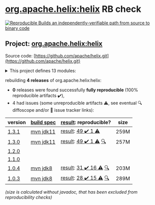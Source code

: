 [org.apache.helix:helix](https://central.sonatype.com/artifact/org.apache.helix/helix/versions) RB check
=======

[![Reproducible Builds](https://reproducible-builds.org/images/logos/rb.svg) an independently-verifiable path from source to binary code](https://reproducible-builds.org/)

## Project: [org.apache.helix:helix](https://central.sonatype.com/artifact/org.apache.helix/helix/versions)

Source code: [https://github.com/apache/helix.git](https://github.com/apache/helix.git)

<details><summary>This project defines 13 modules:</summary>

* [org.apache.helix:helix](https://central.sonatype.com/artifact/org.apache.helix/helix/1.3.1)
* [org.apache.helix:helix-admin-webapp](https://central.sonatype.com/artifact/org.apache.helix/helix-admin-webapp/1.3.1)
* [org.apache.helix:helix-agent](https://central.sonatype.com/artifact/org.apache.helix/helix-agent/1.3.1)
* [org.apache.helix:helix-common](https://central.sonatype.com/artifact/org.apache.helix/helix-common/1.3.1)
* [org.apache.helix:helix-core](https://central.sonatype.com/artifact/org.apache.helix/helix-core/1.3.1)
* [org.apache.helix:helix-front](https://central.sonatype.com/artifact/org.apache.helix/helix-front/1.3.1)
* [org.apache.helix:helix-lock](https://central.sonatype.com/artifact/org.apache.helix/helix-lock/1.3.1)
* [org.apache.helix:helix-rest](https://central.sonatype.com/artifact/org.apache.helix/helix-rest/1.3.1)
* [org.apache.helix:helix-view-aggregator](https://central.sonatype.com/artifact/org.apache.helix/helix-view-aggregator/1.3.1)
* [org.apache.helix:meta-client](https://central.sonatype.com/artifact/org.apache.helix/meta-client/1.3.1)
* [org.apache.helix:metadata-store-directory-common](https://central.sonatype.com/artifact/org.apache.helix/metadata-store-directory-common/1.3.1)
* [org.apache.helix:metrics-common](https://central.sonatype.com/artifact/org.apache.helix/metrics-common/1.3.1)
* [org.apache.helix:zookeeper-api](https://central.sonatype.com/artifact/org.apache.helix/zookeeper-api/1.3.1)
</details>

rebuilding **4 releases** of org.apache.helix:helix:
- **0** releases were found successfully **fully reproducible** (100% reproducible artifacts :heavy_check_mark:),
- 4 had issues (some unreproducible artifacts :warning:, see eventual :mag: diffoscope and/or :memo: issue tracker links):

| version | [build spec](/BUILDSPEC.md) | [result](https://reproducible-builds.org/docs/jvm/): reproducible? | size |
| -- | --------- | ------ | -- |
| [1.3.1](https://central.sonatype.com/artifact/org.apache.helix/helix/1.3.1/pom) | [mvn jdk11](helix-1.3.1.buildspec) | [result](helix-1.3.1.buildinfo): [49 :heavy_check_mark:  1 :warning:](helix-1.3.1.buildcompare) | 259M |
| [1.3.0](https://central.sonatype.com/artifact/org.apache.helix/helix/1.3.0/pom) | [mvn jdk11](helix-1.3.0.buildspec) | [result](helix-1.3.0.buildinfo): [49 :heavy_check_mark:  1 :warning:](helix-1.3.0.buildcompare) [:mag:](helix-1.3.0.diffoscope) | 257M |
| [1.2.0](https://central.sonatype.com/artifact/org.apache.helix/helix/1.2.0/pom) | | | |
| [1.1.0](https://central.sonatype.com/artifact/org.apache.helix/helix/1.1.0/pom) | | | |
| [1.0.4](https://central.sonatype.com/artifact/org.apache.helix/helix/1.0.4/pom) | [mvn jdk8](helix-1.0.4.buildspec) | [result](helix-1.0.4.buildinfo): [31 :heavy_check_mark:  16 :warning:](helix-1.0.4.buildcompare) [:mag:](helix-1.0.4.diffoscope) | 203M |
| [1.0.3](https://central.sonatype.com/artifact/org.apache.helix/helix/1.0.3/pom) | [mvn jdk8](helix-1.0.3.buildspec) | [result](helix-1.0.3.buildinfo): [28 :heavy_check_mark:  15 :warning:](helix-1.0.3.buildcompare) [:mag:](helix-1.0.3.diffoscope) | 289M |

<i>(size is calculated without javadoc, that has been excluded from reproducibility checks)</i>
